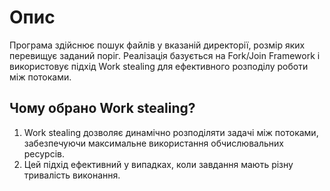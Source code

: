 # Опис
Програма здійснює пошук файлів у вказаній директорії, розмір яких перевищує заданий поріг. Реалізація базується на Fork/Join Framework і використовує підхід Work stealing для ефективного розподілу роботи між потоками.

## Чому обрано Work stealing?
1. Work stealing дозволяє динамічно розподіляти задачі між потоками, забезпечуючи максимальне використання обчислювальних ресурсів.
2. Цей підхід ефективний у випадках, коли завдання мають різну тривалість виконання.